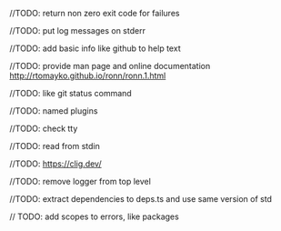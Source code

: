 //TODO: return non zero exit code for failures

//TODO: put log messages on stderr

//TODO: add basic info like github to help text

//TODO: provide man page and online documentation http://rtomayko.github.io/ronn/ronn.1.html

//TODO: like git status command

//TODO: named plugins

//TODO: check tty

//TODO: read from stdin

//TODO: https://clig.dev/

//TODO: remove logger from top level

//TODO: extract dependencies to deps.ts and use same version of std

// TODO: add scopes to errors, like packages
